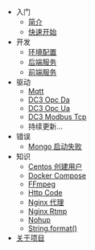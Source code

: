 - 入门
  - [简介](home.md)
  - [快速开始](code/quick-start.md)
- 开发
  - [环境配置](code/environment.md)
  - [后端服务](code/idea-start.md)
  - [前端服务](code/web-ui.md#构建-demo-web-ui)
- 驱动
  - [Mqtt](driver/mqtt.md)
  - [DC3 Opc Da](driver/opc-da.md)
  - [DC3 Opc Ua](driver/opc-ua.md)
  - [DC3 Modbus Tcp](driver/modbus-tcp.md)
  - 持续更新...
- 错误
  - [Mongo 启动失败](error/mongo-error.md)
- 知识
  - [Centos 创建用户](tip/centos-create-user.md)
  - [Docker Compose](tip/docker-compose.md)
  - [FFmpeg](tip/ffmpeg.md)
  - [Http Code](tip/http-code.md)
  - [Nginx 代理](tip/nginx-prefix.md)
  - [Nginx Rtmp](tip/nginx-rtmp.md)
  - [Nohup](tip/nohup.md)
  - [String.format()](tip/string-format.md)
- [关于项目](about.md)
